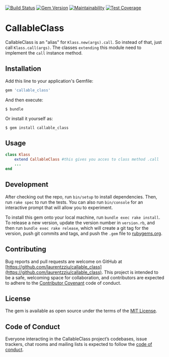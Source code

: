 [![Build Status](https://travis-ci.org/laurentzziu/callable_class.svg?branch=master)](https://travis-ci.org/laurentzziu/callable_class)
[![Gem Version](https://badge.fury.io/rb/callable_class.svg)](https://rubygems.org/gems/callable_class)
[![Maintainability](https://api.codeclimate.com/v1/badges/2b822e7586dae7602550/maintainability)](https://codeclimate.com/github/laurentzziu/callable_class/maintainability)
[![Test Coverage](https://api.codeclimate.com/v1/badges/2b822e7586dae7602550/test_coverage)](https://codeclimate.com/github/laurentzziu/callable_class/test_coverage)

# CallableClass

CallableClass is an "alias" for `Klass.new(args).call`.
So instead of that, just call `Klass.call(args)`.
The classes `extending` this module need to implement the `call` instance method.

## Installation

Add this line to your application's Gemfile:

```ruby
gem 'callable_class'
```

And then execute:

    $ bundle

Or install it yourself as:

    $ gem install callable_class

## Usage

```ruby
class Klass
    extend CallableClass #this gives you acces to class method .call
    ...
end
```

## Development

After checking out the repo, run `bin/setup` to install dependencies. Then, run `rake spec` to run the tests. You can also run `bin/console` for an interactive prompt that will allow you to experiment.

To install this gem onto your local machine, run `bundle exec rake install`. To release a new version, update the version number in `version.rb`, and then run `bundle exec rake release`, which will create a git tag for the version, push git commits and tags, and push the `.gem` file to [rubygems.org](https://rubygems.org).

## Contributing

Bug reports and pull requests are welcome on GitHub at [https://github.com/laurentzziu/callable_class](https://github.com/laurentzziu/callable_class). This project is intended to be a safe, welcoming space for collaboration, and contributors are expected to adhere to the [Contributor Covenant](http://contributor-covenant.org) code of conduct.

## License

The gem is available as open source under the terms of the [MIT License](https://opensource.org/licenses/MIT).

## Code of Conduct

Everyone interacting in the CallableClass project’s codebases, issue trackers, chat rooms and mailing lists is expected to follow the [code of conduct](https://github.com/laurentzziu/callable_class/blob/master/CODE_OF_CONDUCT.md).
